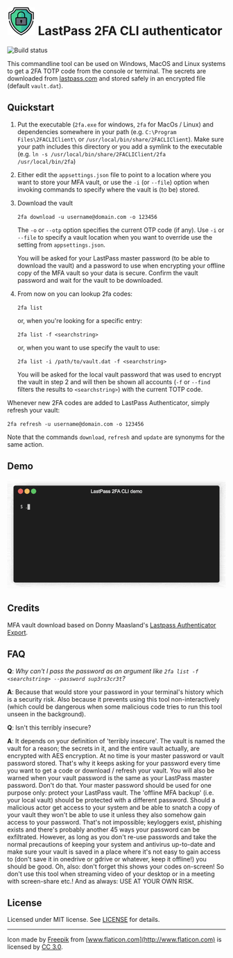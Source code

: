 # ![Logo](logo.png) LastPass 2FA CLI authenticator

![Build status](https://github.com/RobThree/2FACLIClient/actions/workflows/build.yml/badge.svg)

This commandline tool can be used on Windows, MacOS and Linux systems to get a 2FA TOTP code from the console or terminal. The secrets are downloaded from [lastpass.com](https://lastpass.com) and stored safely in an encrypted file (default `vault.dat`).

## Quickstart

1. Put the executable (`2fa.exe` for windows, `2fa` for MacOs / Linux) and dependencies somewhere in your path (e.g. `C:\Program Files\2FACLIClient\` or `/usr/local/bin/share/2FACLIClient`). Make sure your path includes this directory or you add a symlink to the executable (e.g. `ln -s /usr/local/bin/share/2FACLIClient/2fa /usr/local/bin/2fa`)

2. Either edit the `appsettings.json` file to point to a location where you want to store your MFA vault, or use the `-i` (or `--file`) option when invoking commands to specify where the vault is (to be) stored.

3. Download the vault

   `2fa download -u username@domain.com -o 123456`
   
   The `-o` or `--otp` option specifies the current OTP code (if any). Use `-i` or `--file` to specify a vault location when you want to override use the setting from `appsettings.json`.
   
   You will be asked for your LastPass master password (to be able to download the vault) and a password to use when encrypting your offline copy of the MFA vault so your data is secure. Confirm the vault password and wait for the vault to be downloaded.

4. From now on you can lookup 2fa codes:

    `2fa list`

    or, when you're looking for a specific entry:

    `2fa list -f <searchstring>`

    or, when you want to use specify the vault to use:

    `2fa list -i /path/to/vault.dat -f <searchstring>`

    You will be asked for the local vault password that was used to encrypt the vault in step 2 and will then be shown all accounts (`-f` or `--find` filters the results to `<searchstring>`) with the current TOTP code.

Whenever new 2FA codes are added to LastPass Authenticator, simply refresh your vault:

`2fa refresh -u username@domain.com -o 123456`

Note that the commands `download`, `refresh` and `update` are synonyms for the same action.

## Demo

![Demo](demo.gif)

## Credits

MFA vault download based on Donny Maasland's [Lastpass Authenticator Export](https://github.com/dmaasland/lastpass-authenticator-export).

## FAQ

**Q**: _Why can't I pass the password as an argument like `2fa list -f <searchstring> --password sup3rs3cr3t`?_

**A**: Because that would store your password in your terminal's history which is a security risk. Also because it prevents using this tool non-interactively (which could be dangerous when some malicious code tries to run this tool unseen in the background).

**Q**: Isn't this terribly insecure?

**A**: It depends on your definition of 'terribly insecure'. The vault is named the vault for a reason; the secrets in it, and the entire vault actually, are encrypted with AES encryption. At no time is your master password or vault password stored. That's why it keeps asking for your password every time you want to get a code or download / refresh your vault. You will also be warned when your vault password is the same as your LastPass master password. Don't do that. Your master password should be used for one purpose only: protect your LastPass vault. The 'offline MFA backup' (i.e. your local vault) should be protected with a different password. Should a malicious actor get access to your system and be able to snatch a copy of your vault they won't be able to use it unless they also somehow gain access to your password. That's not impossible; keyloggers exist, phishing exists and there's probably another 45 ways your password can be exfiltrated. However, as long as you don't re-use passwords and take the normal precautions of keeping your system and antivirus up-to-date and make sure your vault is saved in a place where it's not easy to gain access to (don't save it in onedrive or gdrive or whatever, keep it offline!) you should be good. Oh, also: don't forget this shows your codes on-screen! So don't use this tool when streaming video of your desktop or in a meeting with screen-share etc.! And as always: USE AT YOUR OWN RISK.

## License

Licensed under MIT license. See [LICENSE](LICENSE) for details.

---

Icon made by [Freepik](http://www.flaticon.com/authors/freepik) from [www.flaticon.com](http://www.flaticon.com) is licensed by [CC 3.0](http://creativecommons.org/licenses/by/3.0/).
